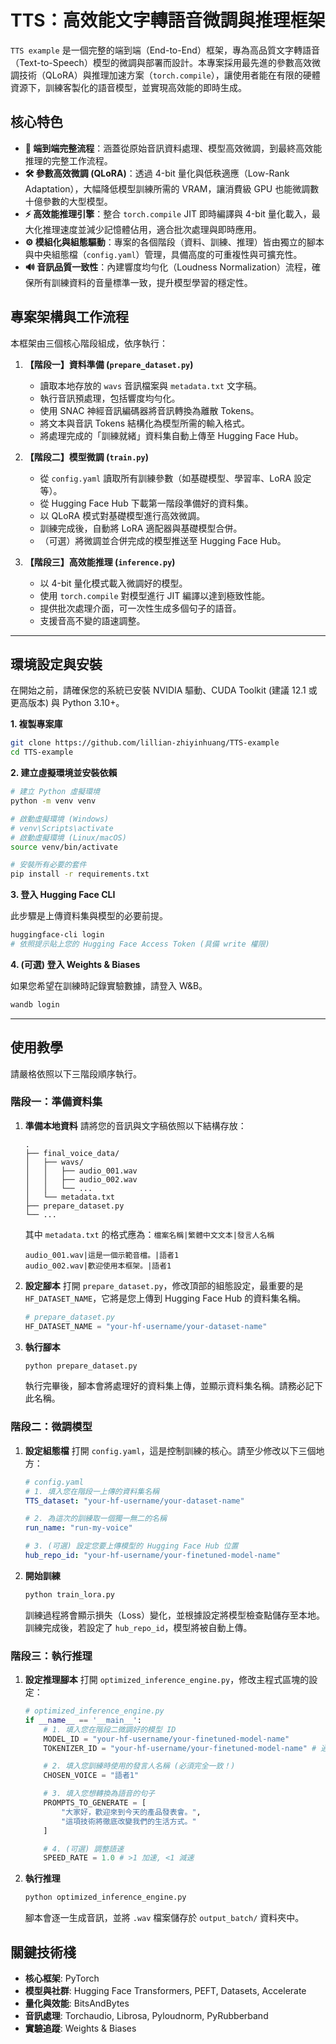 # TTS：高效能文字轉語音微調與推理框架

`TTS example` 是一個完整的端到端（End-to-End）框架，專為高品質文字轉語音（Text-to-Speech）模型的微調與部署而設計。本專案採用最先進的參數高效微調技術（QLoRA）與推理加速方案（`torch.compile`），讓使用者能在有限的硬體資源下，訓練客製化的語音模型，並實現高效能的即時生成。

## 核心特色

-   **🚀 端到端完整流程**：涵蓋從原始音訊資料處理、模型高效微調，到最終高效能推理的完整工作流程。
-   **🛠️ 參數高效微調 (QLoRA)**：透過 4-bit 量化與低秩適應（Low-Rank Adaptation），大幅降低模型訓練所需的 VRAM，讓消費級 GPU 也能微調數十億參數的大型模型。
-   **⚡ 高效能推理引擎**：整合 `torch.compile` JIT 即時編譯與 4-bit 量化載入，最大化推理速度並減少記憶體佔用，適合批次處理與即時應用。
-   **⚙️ 模組化與組態驅動**：專案的各個階段（資料、訓練、推理）皆由獨立的腳本與中央組態檔（`config.yaml`）管理，具備高度的可重複性與可擴充性。
-   **🔊 音訊品質一致性**：內建響度均勻化（Loudness Normalization）流程，確保所有訓練資料的音量標準一致，提升模型學習的穩定性。

## 專案架構與工作流程

本框架由三個核心階段組成，依序執行：

1.  **【階段一】資料準備 (`prepare_dataset.py`)**
    -   讀取本地存放的 `wavs` 音訊檔案與 `metadata.txt` 文字稿。
    -   執行音訊預處理，包括響度均勻化。
    -   使用 SNAC 神經音訊編碼器將音訊轉換為離散 Tokens。
    -   將文本與音訊 Tokens 結構化為模型所需的輸入格式。
    -   將處理完成的「訓練就緒」資料集自動上傳至 Hugging Face Hub。

2.  **【階段二】模型微調 (`train.py`)**
    -   從 `config.yaml` 讀取所有訓練參數（如基礎模型、學習率、LoRA 設定等）。
    -   從 Hugging Face Hub 下載第一階段準備好的資料集。
    -   以 QLoRA 模式對基礎模型進行高效微調。
    -   訓練完成後，自動將 LoRA 適配器與基礎模型合併。
    -   （可選）將微調並合併完成的模型推送至 Hugging Face Hub。

3.  **【階段三】高效能推理 (`inference.py`)**
    -   以 4-bit 量化模式載入微調好的模型。
    -   使用 `torch.compile` 對模型進行 JIT 編譯以達到極致性能。
    -   提供批次處理介面，可一次性生成多個句子的語音。
    -   支援音高不變的語速調整。

---

## 環境設定與安裝

在開始之前，請確保您的系統已安裝 NVIDIA 驅動、CUDA Toolkit (建議 12.1 或更高版本) 與 Python 3.10+。

**1. 複製專案庫**
```bash
git clone https://github.com/lillian-zhiyinhuang/TTS-example
cd TTS-example
```

**2. 建立虛擬環境並安裝依賴**

```bash
# 建立 Python 虛擬環境
python -m venv venv

# 啟動虛擬環境 (Windows)
# venv\Scripts\activate
# 啟動虛擬環境 (Linux/macOS)
source venv/bin/activate

# 安裝所有必要的套件
pip install -r requirements.txt
```

**3. 登入 Hugging Face CLI**

此步驟是上傳資料集與模型的必要前提。

```bash
huggingface-cli login
# 依照提示貼上您的 Hugging Face Access Token (具備 write 權限)
```

**4. (可選) 登入 Weights & Biases**

如果您希望在訓練時記錄實驗數據，請登入 W\&B。

```bash
wandb login
```

-----

## 使用教學

請嚴格依照以下三階段順序執行。

### 階段一：準備資料集

1.  **準備本地資料**
    請將您的音訊與文字稿依照以下結構存放：

    ```
    .
    ├── final_voice_data/
    │   ├── wavs/
    │   │   ├── audio_001.wav
    │   │   ├── audio_002.wav
    │   │   └── ...
    │   └── metadata.txt
    ├── prepare_dataset.py
    └── ...
    ```

    其中 `metadata.txt` 的格式應為：`檔案名稱|繁體中文文本|發言人名稱`

    ```
    audio_001.wav|這是一個示範音檔。|語者1
    audio_002.wav|歡迎使用本框架。|語者1
    ```

2.  **設定腳本**
    打開 `prepare_dataset.py`，修改頂部的組態設定，最重要的是 `HF_DATASET_NAME`，它將是您上傳到 Hugging Face Hub 的資料集名稱。

    ```python
    # prepare_dataset.py
    HF_DATASET_NAME = "your-hf-username/your-dataset-name"
    ```

3.  **執行腳本**

    ```bash
    python prepare_dataset.py
    ```

    執行完畢後，腳本會將處理好的資料集上傳，並顯示資料集名稱。請務必記下此名稱。

### 階段二：微調模型

1.  **設定組態檔**
    打開 `config.yaml`，這是控制訓練的核心。請至少修改以下三個地方：

    ```yaml
    # config.yaml
    # 1. 填入您在階段一上傳的資料集名稱
    TTS_dataset: "your-hf-username/your-dataset-name" 

    # 2. 為這次的訓練取一個獨一無二的名稱
    run_name: "run-my-voice"

    # 3. (可選) 設定您要上傳模型的 Hugging Face Hub 位置
    hub_repo_id: "your-hf-username/your-finetuned-model-name"
    ```

2.  **開始訓練**

    ```bash
    python train_lora.py
    ```

    訓練過程將會顯示損失（Loss）變化，並根據設定將模型檢查點儲存至本地。訓練完成後，若設定了 `hub_repo_id`，模型將被自動上傳。

### 階段三：執行推理

1.  **設定推理腳本**
    打開 `optimized_inference_engine.py`，修改主程式區塊的設定：

    ```python
    # optimized_inference_engine.py
    if __name__ == '__main__':
        # 1. 填入您在階段二微調好的模型 ID
        MODEL_ID = "your-hf-username/your-finetuned-model-name"
        TOKENIZER_ID = "your-hf-username/your-finetuned-model-name" # 通常與模型 ID 相同

        # 2. 填入您訓練時使用的發言人名稱 (必須完全一致！)
        CHOSEN_VOICE = "語者1"

        # 3. 填入您想轉換為語音的句子
        PROMPTS_TO_GENERATE = [
            "大家好，歡迎來到今天的產品發表會。",
            "這項技術將徹底改變我們的生活方式。"
        ]

        # 4. (可選) 調整語速
        SPEED_RATE = 1.0 # >1 加速, <1 減速
    ```

2.  **執行推理**

    ```bash
    python optimized_inference_engine.py
    ```

    腳本會逐一生成音訊，並將 `.wav` 檔案儲存於 `output_batch/` 資料夾中。

## 關鍵技術棧

  - **核心框架**: PyTorch
  - **模型與社群**: Hugging Face Transformers, PEFT, Datasets, Accelerate
  - **量化與效能**: BitsAndBytes
  - **音訊處理**: Torchaudio, Librosa, Pyloudnorm, PyRubberband
  - **實驗追蹤**: Weights & Biases

<!-- end list -->
